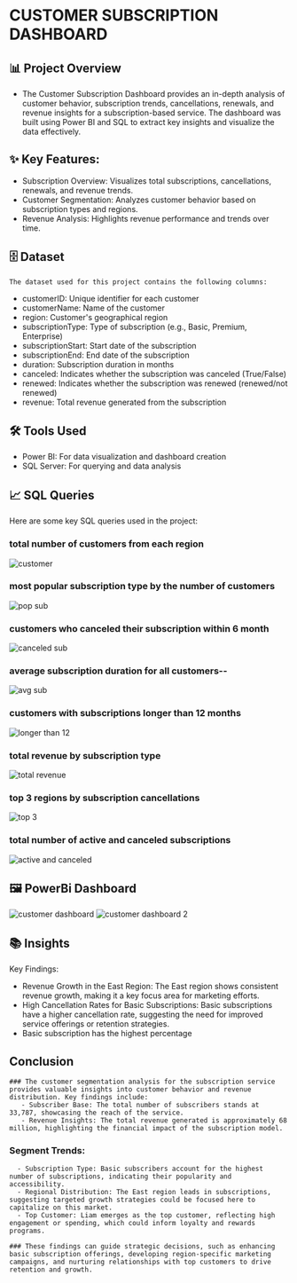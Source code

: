 # CUSTOMER SUBSCRIPTION DASHBOARD

## 📊 Project Overview
   - The Customer Subscription Dashboard provides an in-depth analysis of customer behavior, subscription trends,
      cancellations, renewals, and revenue insights for a subscription-based service. The 
      dashboard was built using Power BI and SQL to extract key insights and visualize the data effectively.

## ✨ Key Features:
   - Subscription Overview: Visualizes total subscriptions, cancellations, renewals, and revenue trends.
   - Customer Segmentation: Analyzes customer behavior based on subscription types and regions.
   - Revenue Analysis: Highlights revenue performance and trends over time.

## 🗄️ Dataset
    The dataset used for this project contains the following columns:
  - customerID: Unique identifier for each customer
  - customerName: Name of the customer
  - region: Customer's geographical region
  - subscriptionType: Type of subscription (e.g., Basic, Premium, Enterprise)
  - subscriptionStart: Start date of the subscription
  - subscriptionEnd: End date of the subscription
  - duration: Subscription duration in months
  - canceled: Indicates whether the subscription was canceled (True/False)
  - renewed: Indicates whether the subscription was renewed (renewed/not renewed)
  - revenue: Total revenue generated from the subscription

## 🛠️ Tools Used
  - Power BI: For data visualization and dashboard creation
  - SQL Server: For querying and data analysis

## 📈 SQL Queries
   Here are some key SQL queries used in the project:

### total number of customers from each region
![customer](https://github.com/user-attachments/assets/02a882ed-47f2-409f-9c2b-0e181752f2ad)

### most popular subscription type by the number of customers
![pop sub](https://github.com/user-attachments/assets/34e4bbd7-d3ab-478c-bb72-434ebf9d2e00)

### customers who canceled their subscription within 6 month
![canceled sub](https://github.com/user-attachments/assets/06e7669d-dc8b-4723-9513-ad1c01aff224)

### average subscription duration for all customers--
![avg sub](https://github.com/user-attachments/assets/7adb0209-2997-425c-bbb0-968d3fe12cb9)

### customers with subscriptions longer than 12 months
![longer than 12](https://github.com/user-attachments/assets/14fd12b2-ee97-4b3b-9ca6-46b2e79cc243)

### total revenue by subscription type
![total revenue](https://github.com/user-attachments/assets/3ee92fc6-f680-43aa-bec3-89b20825e324)

### top 3 regions by subscription cancellations
![top 3](https://github.com/user-attachments/assets/f8fef049-2465-4417-b904-1fa920f01c3e)

### total number of active and canceled subscriptions
![active and canceled](https://github.com/user-attachments/assets/e6000bef-1071-4c30-8ea0-8a5d89eb0436)

## 🖼️ PowerBi Dashboard
 ![customer dashboard](https://github.com/user-attachments/assets/6a12eb78-9880-41cc-a87f-5c62bd068d1a)
 ![customer dashboard 2](https://github.com/user-attachments/assets/f430a999-8865-45a0-b615-5cd3aa225507)


## 📚 Insights
   Key Findings:
 -  Revenue Growth in the East Region: The East region shows consistent revenue growth, making it a key focus area for marketing efforts.
 -  High Cancellation Rates for Basic Subscriptions: Basic subscriptions have a higher cancellation rate, suggesting the need for improved service offerings or retention strategies.
 -  Basic subscription has the highest percentage


## Conclusion
    ### The customer segmentation analysis for the subscription service provides valuable insights into customer behavior and revenue distribution. Key findings include:
       - Subscriber Base: The total number of subscribers stands at 33,787, showcasing the reach of the service.
       - Revenue Insights: The total revenue generated is approximately 68 million, highlighting the financial impact of the subscription model.
  
   ### Segment Trends:
      - Subscription Type: Basic subscribers account for the highest number of subscriptions, indicating their popularity and accessibility.
      - Regional Distribution: The East region leads in subscriptions, suggesting targeted growth strategies could be focused here to capitalize on this market.
      - Top Customer: Liam emerges as the top customer, reflecting high engagement or spending, which could inform loyalty and rewards programs.

    ### These findings can guide strategic decisions, such as enhancing basic subscription offerings, developing region-specific marketing campaigns, and nurturing relationships with top customers to drive          retention and growth.







   
